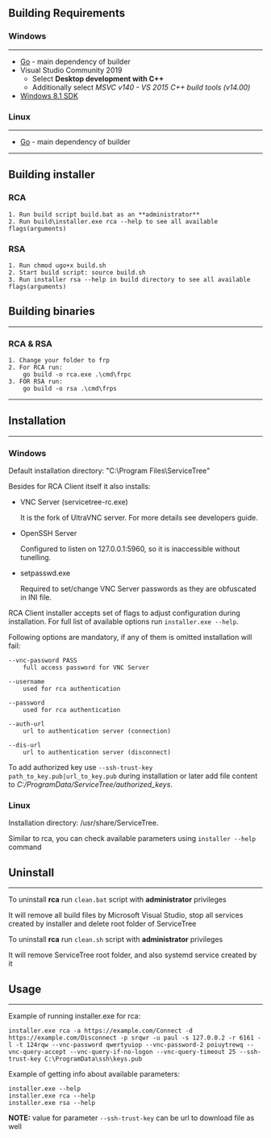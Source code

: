 ## Building Requirements

### Windows
----------------------------------------------------------

* [Go](https://golang.org/) -  main dependency of builder
* Visual Studio Community 2019
    - Select **Desktop development with C++**
    - Additionally select *MSVC v140 - VS 2015 C++ build tools (v14.00)*
* [Windows 8.1 SDK](https://developer.microsoft.com/en-us/windows/downloads/sdk-archive)

### Linux
----------------------------------------------------------
* [Go](https://golang.org/) -  main dependency of builder

----------------------------------------------------------

## Building installer

### RCA
    1. Run build script build.bat as an **administrator**
    2. Run build\installer.exe rca --help to see all available flags(arguments)

### RSA
    1. Run chmod ugo+x build.sh
    2. Start build script: source build.sh
    3. Run installer rsa --help in build directory to see all available flags(arguments)

## Building binaries
----------------------------------------------------------

### RCA & RSA
    1. Change your folder to frp
    2. For RCA run:
        go build -o rca.exe .\cmd\frpc
    3. FOR RSA run:
        go build -o rsa .\cmd\frps


----------------------------------------------------------

## Installation
----------------------------------------------------------

### Windows

Default installation directory: "C:\Program Files\ServiceTree"

Besides for RCA Client itself it also installs:

* VNC Server (servicetree-rc.exe)

    It is the fork of UltraVNC server. For more details see developers guide.

* OpenSSH Server

    Configured to listen on 127.0.0.1:5960, so it is inaccessible without tunelling.

* setpasswd.exe

    Required to set/change VNC Server passwords as they are obfuscated in INI file.

RCA Client installer accepts set of flags to adjust configuration during installation. For full list of available options run `installer.exe --help`.

Following options are mandatory, if any of them is omitted installation will fail:

    --vnc-password PASS
        full access password for VNC Server

    --username
        used for rca authentication

    --password
        used for rca authentication

    --auth-url
        url to authentication server (connection)

    --dis-url
        url to authentication server (disconnect)

To add authorized key use `--ssh-trust-key path_to_key.pub|url_to_key.pub` during installation or later add file content to *C:/ProgramData/ServiceTree/authorized_keys*.

### Linux

Installation directory: /usr/share/ServiceTree.

Similar to rca, you can check available parameters using `installer --help` command

## Uninstall
----------------------------------------------------------

To uninstall **rca** run `clean.bat` script with **administrator** privileges

It will remove all build files by Microsoft Visual Studio, stop all services created by installer and delete root folder of ServiceTree

To uninstall **rca** run `clean.sh` script with **administrator** privileges

It will remove ServiceTree root folder, and also systemd service created by it

## Usage
----------------------------------------------------------

Example of running installer.exe for rca:
```
installer.exe rca -a https://example.com/Connect -d https://example.com/Disconnect -p srqwr -u paul -s 127.0.0.2 -r 6161 -l -t 124rqw --vnc-password qwertyuiop --vnc-password-2 poiuytrewq --vnc-query-accept --vnc-query-if-no-logon --vnc-query-timeout 25 --ssh-trust-key C:\ProgramData\ssh\keys.pub
```

Example of getting info about available parameters:
```
installer.exe --help
installer.exe rca --help
installer.exe rsa --help
```

**NOTE:** value for parameter `--ssh-trust-key` can be url to download file as well